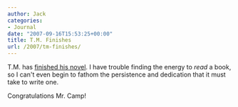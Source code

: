 ```yaml
---
author: Jack
categories:
- Journal
date: "2007-09-16T15:53:25+00:00"
title: T.M. Finishes
url: /2007/tm-finishes/
---
```


T.M. has [finished his novel][1]. I have trouble finding the energy to _read_ a book, so I can't even begin to fathom the persistence and dedication that it must take to write one. 

Congratulations Mr. Camp!

 [1]: http://www.tmcamp.com/2007/09/quick-one-from-end.php